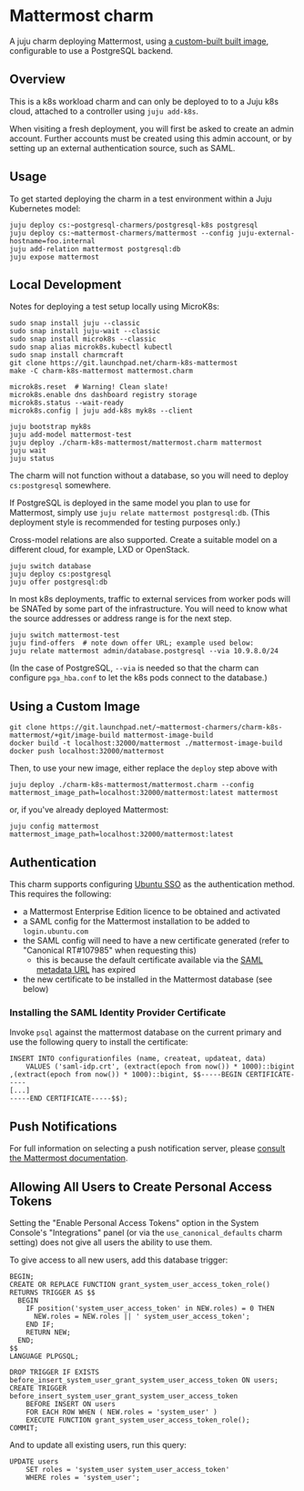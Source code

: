 # Mattermost charm

A juju charm deploying Mattermost, using [a custom-built built image](https://code.launchpad.net/~mattermost-charmers/charm-k8s-mattermost/+git/mattermost-k8s-image-builder),
configurable to use a PostgreSQL backend.

## Overview

This is a k8s workload charm and can only be deployed to to a Juju k8s
cloud, attached to a controller using `juju add-k8s`.

When visiting a fresh deployment, you will first be asked to create an admin
account.  Further accounts must be created using this admin account, or by
setting up an external authentication source, such as SAML.


## Usage

To get started deploying the charm in a test environment within a Juju
Kubernetes model:

    juju deploy cs:~postgresql-charmers/postgresql-k8s postgresql
    juju deploy cs:~mattermost-charmers/mattermost --config juju-external-hostname=foo.internal
    juju add-relation mattermost postgresql:db
    juju expose mattermost

## Local Development

Notes for deploying a test setup locally using MicroK8s:

    sudo snap install juju --classic
    sudo snap install juju-wait --classic
    sudo snap install microk8s --classic
    sudo snap alias microk8s.kubectl kubectl
    sudo snap install charmcraft
    git clone https://git.launchpad.net/charm-k8s-mattermost
    make -C charm-k8s-mattermost mattermost.charm

    microk8s.reset  # Warning! Clean slate!
    microk8s.enable dns dashboard registry storage
    microk8s.status --wait-ready
    microk8s.config | juju add-k8s myk8s --client

    juju bootstrap myk8s
    juju add-model mattermost-test
    juju deploy ./charm-k8s-mattermost/mattermost.charm mattermost
    juju wait
    juju status

The charm will not function without a database, so you will need to
deploy `cs:postgresql` somewhere.

If PostgreSQL is deployed in the same model you plan to use for
Mattermost, simply use `juju relate mattermost postgresql:db`.  (This
deployment style is recommended for testing purposes only.)

Cross-model relations are also supported.  Create a suitable model on
a different cloud, for example, LXD or OpenStack.

    juju switch database
    juju deploy cs:postgresql
    juju offer postgresql:db

In most k8s deployments, traffic to external services from worker pods
will be SNATed by some part of the infrastructure.  You will need to
know what the source addresses or address range is for the next step.

    juju switch mattermost-test
    juju find-offers  # note down offer URL; example used below:
    juju relate mattermost admin/database.postgresql --via 10.9.8.0/24

(In the case of PostgreSQL, `--via` is needed so that the charm can
configure `pga_hba.conf` to let the k8s pods connect to the database.)

## Using a Custom Image

    git clone https://git.launchpad.net/~mattermost-charmers/charm-k8s-mattermost/+git/image-build mattermost-image-build
    docker build -t localhost:32000/mattermost ./mattermost-image-build
    docker push localhost:32000/mattermost

Then, to use your new image, either replace the `deploy` step above with

    juju deploy ./charm-k8s-mattermost/mattermost.charm --config mattermost_image_path=localhost:32000/mattermost:latest mattermost

or, if you've already deployed Mattermost:

    juju config mattermost mattermost_image_path=localhost:32000/mattermost:latest

## Authentication

This charm supports configuring [Ubuntu SSO](https://login.ubuntu.com)
as the authentication method.  This requires the following:

 * a Mattermost Enterprise Edition licence to be obtained and activated
 * a SAML config for the Mattermost installation to be added to `login.ubuntu.com`
 * the SAML config will need to have a new certificate generated (refer to "Canonical RT#107985" when requesting this)
    * this is because the default certificate available via the [SAML metadata URL](https://login.ubuntu.com/+saml/metadata) has expired
 * the new certificate to be installed in the Mattermost database (see below)

### Installing the SAML Identity Provider Certificate

Invoke `psql` against the mattermost database on the current primary
and use the following query to install the certificate:

    INSERT INTO configurationfiles (name, createat, updateat, data)
        VALUES ('saml-idp.crt', (extract(epoch from now()) * 1000)::bigint ,(extract(epoch from now()) * 1000)::bigint, $$-----BEGIN CERTIFICATE-----
    [...]
    -----END CERTIFICATE-----$$);

## Push Notifications

For full information on selecting a push notification server, please
[consult the Mattermost documentation](https://docs.mattermost.com/administration/config-settings.html#push-notification-server).

## Allowing All Users to Create Personal Access Tokens

Setting the "Enable Personal Access Tokens" option in the System
Console's "Integrations" panel (or via the `use_canonical_defaults`
charm setting) does not give all users the ability to use them.

To give access to all new users, add this database trigger:

    BEGIN;
    CREATE OR REPLACE FUNCTION grant_system_user_access_token_role() RETURNS TRIGGER AS $$
      BEGIN
        IF position('system_user_access_token' in NEW.roles) = 0 THEN
          NEW.roles = NEW.roles || ' system_user_access_token';
        END IF;
        RETURN NEW;
      END;
    $$
    LANGUAGE PLPGSQL;

    DROP TRIGGER IF EXISTS before_insert_system_user_grant_system_user_access_token ON users;
    CREATE TRIGGER before_insert_system_user_grant_system_user_access_token
        BEFORE INSERT ON users
        FOR EACH ROW WHEN ( NEW.roles = 'system_user' )
        EXECUTE FUNCTION grant_system_user_access_token_role();
    COMMIT;

And to update all existing users, run this query:

    UPDATE users
        SET roles = 'system_user system_user_access_token'
        WHERE roles = 'system_user';
